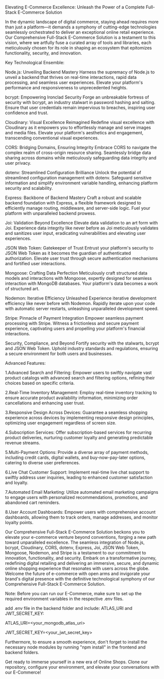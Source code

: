 Elevating E-Commerce Excellence: Unleash the Power of a Complete Full-Stack E-Commerce Solution


In the dynamic landscape of digital commerce, staying ahead requires more than just a platform—it demands a symphony of cutting-edge technologies seamlessly orchestrated to deliver an exceptional online retail experience. Our Comprehensive Full-Stack E-Commerce Solution is a testament to this vision, where we artfully fuse a curated array of tools and libraries, each meticulously chosen for its role in shaping an ecosystem that epitomizes functionality, security, and innovation.


Key Technological Ensemble:


Node.js: Unveiling Backend Mastery
Harness the supremacy of Node.js to unveil a backend that thrives on real-time interactions, rapid data processing, and seamless user experiences. Elevate your platform's performance and responsiveness to unprecedented heights.


bcrypt: Empowering Ironclad Security
Forge an unbreakable fortress of security with bcrypt, an industry stalwart in password hashing and salting. Ensure that user credentials remain impervious to breaches, inspiring user confidence and trust.


Cloudinary: Visual Excellence Reimagined
Redefine visual excellence with Cloudinary as it empowers you to effortlessly manage and serve images and media files. Elevate your platform's aesthetics and engagement, transcending conventional visual experiences.


CORS: Bridging Domains, Ensuring Integrity
Embrace CORS to navigate the complex realm of cross-origin resource sharing. Seamlessly bridge data sharing across domains while meticulously safeguarding data integrity and user privacy.


dotenv: Streamlined Configuration Brilliance
Unlock the potential of streamlined configuration management with dotenv. Safeguard sensitive information and simplify environment variable handling, enhancing platform security and scalability.


Express: Backbone of Backend Mastery
Craft a robust and scalable backend foundation with Express, a flexible framework designed to efficiently manage routing, middleware, and server-side logic. Fuel your platform with unparalleled backend prowess.


Joi: Validation Beyond Excellence
Elevate data validation to an art form with Joi. Experience data integrity like never before as Joi meticulously validates and sanitizes user input, eradicating vulnerabilities and elevating user experiences.


JSON Web Token: Gatekeeper of Trust
Entrust your platform's security to JSON Web Token as it becomes the guardian of authenticated authorization. Elevate user trust through secure authentication mechanisms and fortified user interactions.


Mongoose: Crafting Data Perfection
Meticulously craft structured data models and interactions with Mongoose, expertly designed for seamless interaction with MongoDB databases. Your platform's data becomes a work of structured art.


Nodemon: Iterative Efficiency Unleashed
Experience iterative development efficiency like never before with Nodemon. Rapidly iterate upon your code with automatic server restarts, unleashing unparalleled development speed.


Stripe: Pinnacle of Payment Integration
Empower seamless payment processing with Stripe. Witness a frictionless and secure payment experience, captivating users and propelling your platform's financial interactions.


Security, Compliance, and Beyond
Fortify security with the stalwarts, bcrypt and JSON Web Token. Uphold industry standards and regulations, ensuring a secure environment for both users and businesses.


Advanced Features:


1.Advanced Search and Filtering: Empower users to swiftly navigate vast product catalogs with advanced search and filtering options, refining their choices based on specific criteria.


2.Real-Time Inventory Management: Employ real-time inventory tracking to ensure accurate product availability information, minimizing order cancellations and enhancing user trust.


3.Responsive Design Across Devices: Guarantee a seamless shopping experience across devices by implementing responsive design principles, optimizing user engagement regardless of screen size.


4.Subscription Services: Offer subscription-based services for recurring product deliveries, nurturing customer loyalty and generating predictable revenue streams.


5.Multi-Payment Options: Provide a diverse array of payment methods, including credit cards, digital wallets, and buy-now-pay-later options, catering to diverse user preferences.


6.Live Chat Customer Support: Implement real-time live chat support to swiftly address user inquiries, leading to enhanced customer satisfaction and loyalty.


7.Automated Email Marketing: Utilize automated email marketing campaigns to engage users with personalized recommendations, promotions, and abandoned cart reminders.


8.User Account Dashboards: Empower users with comprehensive account dashboards, allowing them to track orders, manage addresses, and monitor loyalty points.



Our Comprehensive Full-Stack E-Commerce Solution beckons you to elevate your e-commerce venture beyond conventions, forging a new path toward unparalleled excellence. The seamless integration of Node.js, bcrypt, Cloudinary, CORS, dotenv, Express, Joi, JSON Web Token, Mongoose, Nodemon, and Stripe is a testament to our commitment to innovation, functionality, and security. Embark on a transformative journey, redefining digital retailing and delivering an immersive, secure, and dynamic online shopping experience that resonates with users across the globe. Welcome the future of e-commerce with open arms and invigorate your brand's digital presence with the definitive technological symphony of our Comprehensive Full-Stack E-Commerce Solution.



Note: Before you can run our E-Commerce, make sure to set up the required environment variables in the respective .env files.

add .env file in the backend folder and include: ATLAS_URI and JWT_SECRET_KEY:

ATLAS_URI=<your_mongodb_atlas_uri>

JWT_SECRET_KEY=<your_jwt_secret_key>

Furthermore, to ensure a smooth experience, don't forget to install the necessary node modules by running "npm install" in the frontend and backend folders.

Get ready to immerse yourself in a new era of Online Shops. Clone our repository, configure your environment, and elevate your conversations with our E-Commerce!
